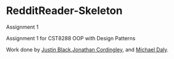 # RedditReader-Skeleton
Assignment 1

Assignment 1 for CST8288 OOP with Design Patterns

Work done by [Justin Black](https://github.com/drinkthekoolaid),[Jonathan Cordingley](https://github.com/RedMarth), and [Michael Daly](https://github.com/imperviousmike).
